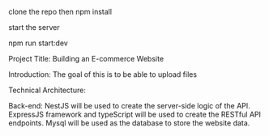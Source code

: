 
clone the repo
then 
npm install


start the server

npm run start:dev


Project Title: Building an E-commerce Website

Introduction:
The goal of this is to be able to upload files 

Technical Architecture:

Back-end: NestJS will be used to create the server-side logic of the API. ExpressJS framework and typeScript will be used to create the RESTful API endpoints. Mysql will be used as the database to store the website data.






